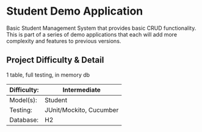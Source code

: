 # Student Demo Application
Basic Student Management System that provides basic CRUD functionality.
This is part of a series of demo applications that each will add more complexity and features to previous versions.

## Project Difficulty & Detail
1 table, full testing, in memory db

| Difficulty: | Intermediate |
| ----------- | ----------- |
| Model(s): | Student |
| Testing: | JUnit/Mockito, Cucumber |
| Database: | H2 |
